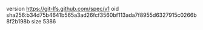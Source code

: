 version https://git-lfs.github.com/spec/v1
oid sha256:b34d75b4641b565a3ad26fcf3560bf113ada7f8955d6327915c0266b8f2b198b
size 5386
